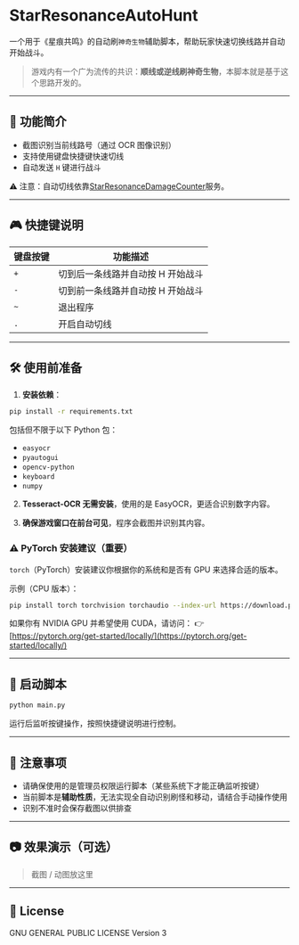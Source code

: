 # StarResonanceAutoHunt

一个用于《星痕共鸣》的自动刷`神奇生物`辅助脚本，帮助玩家快速切换线路并自动开始战斗。

> 游戏内有一个广为流传的共识：**顺线或逆线刷神奇生物**，本脚本就是基于这个思路开发的。

---

## 🔧 功能简介

- 截图识别当前线路号（通过 OCR 图像识别）
- 支持使用键盘快捷键快速切线
- 自动发送 `H` 键进行战斗

⚠️ 注意：自动切线依靠[StarResonanceDamageCounter](https://github.com/dmlgzs/StarResonanceDamageCounter)服务。

---

## 🎮 快捷键说明

| 键盘按键       | 功能描述           |
|----------------|--------------------|
| `+`          | 切到后一条线路并自动按 H 开始战斗 |
| `-`          | 切到前一条线路并自动按 H 开始战斗 |
| `~`          | 退出程序           |
| `.`          | 开启自动切线           |

---

## 🛠 使用前准备

1. **安装依赖**：

```bash
pip install -r requirements.txt
````

包括但不限于以下 Python 包：

* `easyocr`
* `pyautogui`
* `opencv-python`
* `keyboard`
* `numpy`

2. **Tesseract-OCR 无需安装**，使用的是 EasyOCR，更适合识别数字内容。

3. **确保游戏窗口在前台可见**，程序会截图并识别其内容。

### ⚠️ PyTorch 安装建议（重要）

`torch`（PyTorch）安装建议你根据你的系统和是否有 GPU 来选择合适的版本。

示例（CPU 版本）：

```bash
pip install torch torchvision torchaudio --index-url https://download.pytorch.org/whl/cpu
```

如果你有 NVIDIA GPU 并希望使用 CUDA，请访问：
👉 [https://pytorch.org/get-started/locally/](https://pytorch.org/get-started/locally/)

---

## 🚀 启动脚本

```bash
python main.py
```

运行后监听按键操作，按照快捷键说明进行控制。

---

## 📌 注意事项

* 请确保使用的是管理员权限运行脚本（某些系统下才能正确监听按键）
* 当前脚本是**辅助性质**，无法实现全自动识别刷怪和移动，请结合手动操作使用
* 识别不准时会保存截图以供排查

---

## 📷 效果演示（可选）

> 截图 / 动图放这里

---

## 📄 License

GNU GENERAL PUBLIC LICENSE Version 3

